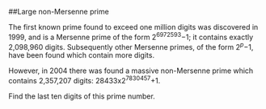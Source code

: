 ##Large non-Mersenne prime

The first known prime found to exceed one million digits was discovered in 1999, and is a Mersenne prime of the form 2<sup>6972593</sup>&#x2212;1; it contains exactly 2,098,960 digits. Subsequently other Mersenne primes, of the form 2<sup><i>p</i></sup>&#x2212;1, have been found which contain more digits.

However, in 2004 there was found a massive non-Mersenne prime which contains 2,357,207 digits: 28433x2<sup>7830457</sup>+1.

Find the last ten digits of this prime number.
